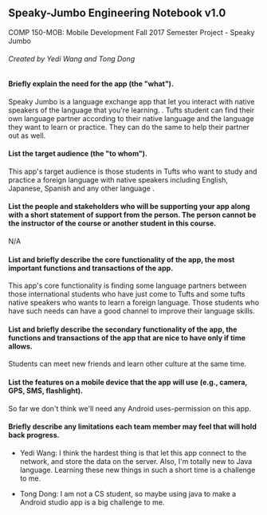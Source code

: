 ## Speaky-Jumbo Engineering Notebook v1.0
COMP 150-MOB: Mobile Development
Fall 2017 Semester Project - Speaky Jumbo

###### Created by Yedi Wang and Tong Dong

#### Briefly explain the need for the app (the "what").

Speaky Jumbo is a language exchange app that let you interact with native speakers of the language that you're learning. . Tufts student can find their own language partner according to their native language and the language they want to learn or practice. They can do the same to help their partner out as well.

#### List the target audience (the "to whom").

This app's target audience is those students in Tufts who want to study and practice a foreign language with native speakers including English, Japanese, Spanish and any other language .

#### List the people and stakeholders who will be supporting your app along with a short statement of support from the person. The person cannot be the instructor of the course or another student in this course.

N/A 
	
#### List and briefly describe the core functionality of the app, the most important functions and transactions of the app.

This app's core functionality is finding some language partners between those international students who have just come to Tufts and some tufts native speakers  who wants to learn a foreign language. Those students who have such needs can have a good channel to improve their language skills. 

#### List and briefly describe the secondary functionality of the app, the functions and transactions of the app that are nice to have only if time allows.

Students can meet new friends and learn other culture at the same time.
	
#### List the features on a mobile device that the app will use (e.g., camera, GPS, SMS, flashlight).

So far we don't think we'll need any Android uses-permission on this app.
	
#### Briefly describe any limitations each team member may feel that will hold back progress.

* Yedi Wang: I think the hardest thing is that let this app connect to the network, and store the data on the server. Also, I'm totally new to Java language. Learning these new things in such a short time is a challenge to me.

* Tong Dong: I am not a CS student, so maybe using java to make a Android studio app is a big challenge to me. 
